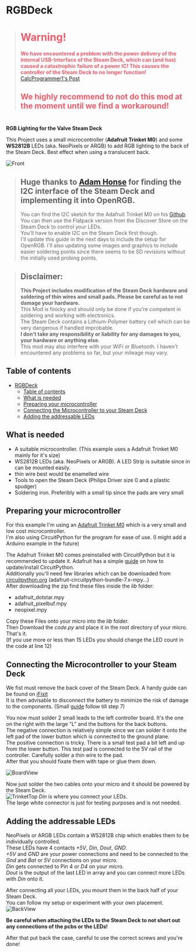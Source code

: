 # RGBDeck

> <h1 style="color:#F45B69; font-weight:bold; margin-top:40px">Warning!</h1>  
> 
> <span style="color:#F45B69">**We have encountered a problem with the power delivery of the internal USB-Interface of the Steam Deck, which can (and has) caused a catastrophic failure of a power IC! This causes the controller of the  Steam Deck to no longer function!**</span>  
> [CalcProgrammer1's Post](https://old.reddit.com/r/SteamDeck/comments/110ca10/warning_about_the_rgbdeck_mod_from_last_weekavoid/)
> 
> <h2 style="color:#F45B69; font-weight:bold; margin-bottom:40px">We highly recommend to not do this mod at the moment until we find a workaround!</h2>

**RGB Lighting for the Valve Steam Deck**

This Project uses a small microcontroller (**Adafruit Trinket M0**) and some **WS2812B** LEDs (aka. NeoPixels or ARGB) to add RGB lighting to the back of the Steam Deck. Best effect when using a translucent back.  

![Front](https://user-images.githubusercontent.com/38454270/216425124-1bf0d9cd-a282-4135-b74b-2863e37c24a7.jpg)

>## Huge thanks to [Adam Honse](https://github.com/CalcProgrammer1) for finding the I2C interface of the Steam Deck and implementing it into OpenRGB. 
> You can find the I2C sketch for the Adafruit Trinket M0 on his [Github](https://gitlab.com/CalcProgrammer1/Arduino_I2C_NeoPixel_Controller/-/tree/adafruit_trinket_m0).  
You can then use the Flatpack version from the Discover Store on the Steam Deck to control your LEDs.  
You'll have to  enable I2C on the Steam Deck first though.  
I'll update this guide in the next days to include the setup for OpenRGB. 
I'll also updating some images and graphics to include easier soldering points since there seems to be SD revisions without the initially used probing points. 

>## Disclaimer:  
> **This Project includes modification of the Steam Deck hardware and soldering of thin wires and small pads. Please be careful as to not damage your hardware.**  
This Mod is finicky and should only be done if you're competent in soldering and working with electronics.  
The Steam Deck contains a Lithium-Polymer battery cell which can be very dangerous if handled improbable.  
**I don't take any responsibility or liability for any damages to you, your hardware or anything else.**  
This mod may also interfere with your WiFi or Bluetooth. I haven't encountered any problems so far, but your mileage may vary. 

## Table of contents
- [RGBDeck](#rgbdeck)
  - [Table of contents](#table-of-contents)
  - [What is needed](#what-is-needed)
  - [Preparing your microcontroller](#preparing-your-microcontroller)
  - [Connecting the Microcontroller to your Steam Deck](#connecting-the-microcontroller-to-your-steam-deck)
  - [Adding the addressable LEDs](#adding-the-addressable-leds)


## What is needed

- A suitable microcontroller. (This example uses a Adafruit Trinket M0 mainly for it's size)
- WS2812B LEDs (aka. NeoPixels or ARGB). A LED Strip is suitable since in can be mounted easily. 
- thin wire best would be enamelled wire
- Tools to open the Steam Deck (Philips Driver size 0 and a plastic spudger)
- Soldering iron. Preferibly with a small tip since the pads are very small

## Preparing your microcontroller
For this example I'm using an [Adafruit Trinket M0](https://www.adafruit.com/product/3500) which is a very small and low cost microcontroller.  
I'm also using CircuitPython for the program for ease of use. (I might add a Arduino example in the future)

The Adafruit Trinket M0 comes preinstalled with CircuitPython but it is recommended to update it. Adafruit has a simple [guide](https://learn.adafruit.com/adafruit-trinket-m0-circuitpython-arduino/circuitpython) on how to update/install CircuitPython.  
Additionally you'll need few libraries which can be downloaded from [circuitpython.org](https://circuitpython.org/libraries) (adafruit-circuitpython-bundle-7.x-mpy...)  
After downloading the zip find these files inside the _lib_ folder:  
- adafruit_dotstar.mpy
- adafruit_pixelbuf.mpy
- neopixel.mpy

Copy these Files onto your micro into the _lib_ folder.  
Then Download the _code.py_ and place it in the root directory of your micro. That's it.  
(If you use more or less than 15 LEDs you should change the LED count in the code at line 12)

## Connecting the Microcontroller to your Steam Deck

We fist must remove the back cover of the Steam Deck. A handy guide can be found on [iFixit](https://www.ifixit.com/Guide/Steam+Deck+Back+Cover+Replacement/148893)  
It is then advisable to disconnect the battery to minimize the risk of damage to the components. (Small [guide](https://www.ifixit.com/Guide/Steam+Deck+Battery+Replacement/149070) follow till step 7)  

You now must solder 2 small leads to the left controller board. It's the one on the right with the large "L" and the buttons for the back buttons.  
The negative connection is relatively simple since we can solder it onto the left pad of the lower button which is connected to the ground plane.  
The positive connection is tricky. There is a small test pad a bit left and up from the lower button. This test pad is connected to the 5V rail of the controller. Carefully solder a thin wire to the pad.  
After that you should fixate them with tape or glue them down.  

![BoardView](https://user-images.githubusercontent.com/38454270/216419156-7a13e743-17e9-434c-b82c-dee827b108b5.png)

Now just solder the two cables onto your micro and it should be powered by the Steam Deck.  
![TrinketTop](https://user-images.githubusercontent.com/38454270/216419480-20282663-8417-4ced-b88d-65feef562de0.png)
_Din_ is where you connect your LEDs.  
The large white connector is just for testing purposes and is not needed. 

## Adding the addressable LEDs
NeoPixels or ARGB LEDs contain a WS2812B chip which enables them to be individually controlled.  
These LEDs have 4 contacts _+5V_, _Din_, _Dout_, _GND_.  
_+5V_ and _GND_ are your power connections and need to be connected to the _Gnd_ and _Bat_ or _5V_ connections on your micro.  
_Din_ gets connected to Pin 4 or _D4_ on your micro.  
_Dout_ is the output of the last LED in array and you can connect more LEDs with _Din_ onto it.  

After connecting all your LEDs, you mount them in the back half of your Steam Deck.  
You can follow my setup or experiment with your own placement.  
![BackView](https://user-images.githubusercontent.com/38454270/216421677-a8ab8128-7ac4-4c42-a9e7-88c4b2e85afa.jpg)

**Be careful when attaching the LEDs to the Steam Deck to not short out any connections of the pcbs or the LEDs!**  

After that put back the case, careful to use the correct screws and you're done!
